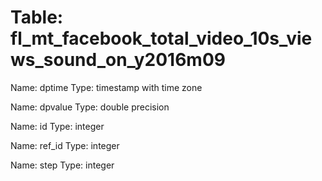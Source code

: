 Table: fl_mt_facebook_total_video_10s_views_sound_on_y2016m09
=============================================================

Name: dptime
Type: timestamp with time zone

Name: dpvalue
Type: double precision

Name: id
Type: integer

Name: ref_id
Type: integer

Name: step
Type: integer

